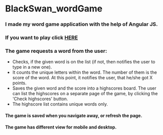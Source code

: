 # BlackSwan_wordGame

### I made my word game application with the help of Angular JS.

### If you want to play click [HERE](http://bizkanta.github.io/word-game/#/)

### The game requests a word from the user:
- Checks, if the given word is on the list (if not, then notifies the user to type in a new one).
- It counts the unique letters within the word. The number of them is the score of the word. At this point, it notifies the user, that he/she got X points.
- Saves the given word and the score into a highscores board. The user can list the highscores on a separate page of the game, by clicking the 'Check highscores' button.
- The highscore list contains unique words only.

#### The game is saved when you navigate away, or refresh the page.

#### The game has different view for mobile and desktop.
